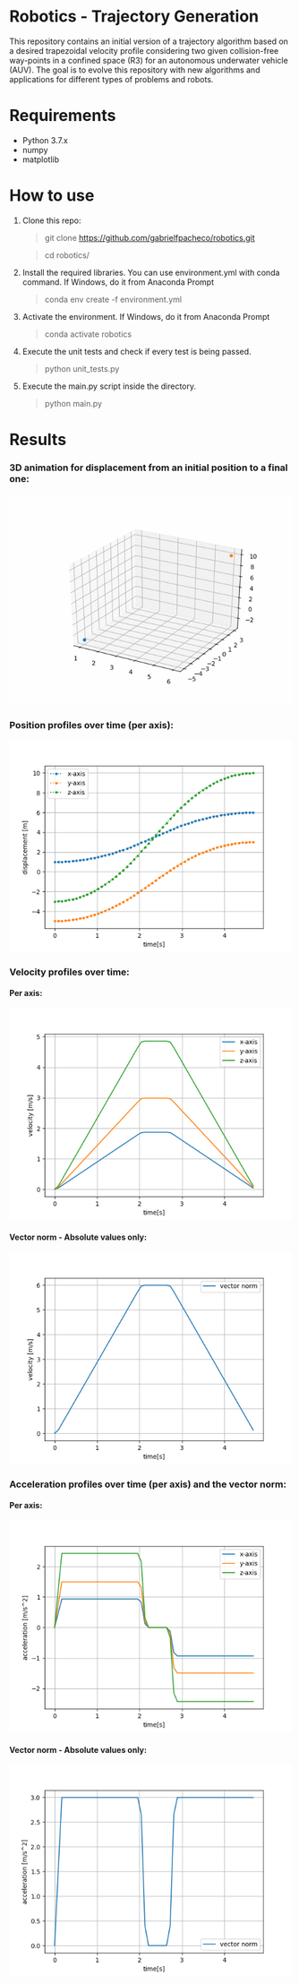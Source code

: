 # Robotics - Trajectory Generation

This repository contains an initial version of a trajectory algorithm based on a desired trapezoidal velocity profile
considering two given collision-free way-points in a confined space (R3) for an autonomous underwater vehicle (AUV). 
The goal is to evolve this repository with new algorithms and applications for different types of problems and robots.  


# Requirements

- Python 3.7.x 
- numpy
- matplotlib

# How to use

1. Clone this repo:

    > git clone https://github.com/gabrielfpacheco/robotics.git

    > cd robotics/

2. Install the required libraries. You can use environment.yml with conda command. If Windows, do it from 
Anaconda Prompt

    > conda env create -f environment.yml
    
3. Activate the environment. If Windows, do it from Anaconda Prompt
    
    > conda activate robotics

4. Execute the unit tests and check if every test is being passed.

    > python unit_tests.py

5. Execute the main.py script inside the directory.

    > python main.py


# Results

### 3D animation for displacement from an initial position to a final one:

![plot3d](https://github.com/gabrielfpacheco/robotics/raw/master/results/auv/3d_position.gif)

### Position profiles over time (per axis):
    
![positions_axes](https://github.com/gabrielfpacheco/robotics/raw/master/results/auv/positions.png)

### Velocity profiles over time:
   
#### Per axis:
    
![velocities_axes](https://github.com/gabrielfpacheco/robotics/raw/master/results/auv/velocities.png)

#### Vector norm - Absolute values only:

![velocities_norm](https://github.com/gabrielfpacheco/robotics/raw/master/results/auv/velocity_norm.png)


### Acceleration profiles over time (per axis) and the vector norm:

#### Per axis:

![accelerations_axes](https://github.com/gabrielfpacheco/robotics/raw/master/results/auv/accelerations.png)

#### Vector norm - Absolute values only:

![accelerations_norm](https://github.com/gabrielfpacheco/robotics/raw/master/results/auv/acceleration_norm.png)
